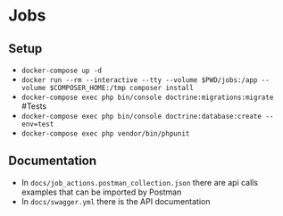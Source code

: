# Jobs
## Setup
- `docker-compose up -d`
- `docker run --rm --interactive --tty --volume $PWD/jobs:/app --volume $COMPOSER_HOME:/tmp composer install`
- `docker-compose exec php bin/console doctrine:migrations:migrate`
#Tests
- `docker-compose exec php bin/console doctrine:database:create --env=test`
- `docker-compose exec php vendor/bin/phpunit`
## Documentation
- In `docs/job_actions.postman_collection.json` there are api calls examples that can be imported by Postman
- In `docs/swagger.yml` there is the API documentation